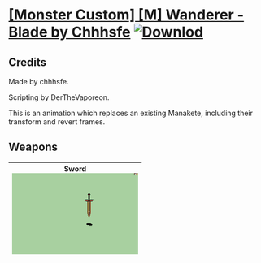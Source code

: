 # [\[Monster Custom\] \[M\] Wanderer - Blade by Chhhsfe](./) [![Downlod](https://img.shields.io/badge/Download--red?style=social&logo=github)](https://minhaskamal.github.io/DownGit/#/home?url=https://github.com/Klokinator/FE-Repo/tree/main/Battle%20Animations%2FMonsters%20-%20Dragons%20and%20Special%2F%5BMonster%20Custom%5D%20%5BM%5D%20Wanderer%20-%20Blade%20by%20Chhhsfe)
## Credits

Made by chhhsfe.

Scripting by DerTheVaporeon.

This is an animation which replaces an existing Manakete, including their transform and revert frames.

## Weapons

| <b>Sword</b><br/><img alt="Sword animation" src="./1.%20Sword/Sword.gif"/> |
| :---: |
